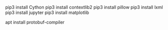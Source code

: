pip3 install Cython
pip3 install contextlib2
pip3 install pillow
pip3 install lxml
pip3 install jupyter
pip3 install matplotlib

apt install protobuf-compiler
